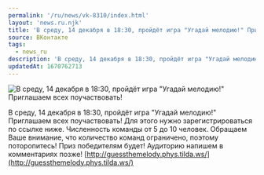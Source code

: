 ```yaml
---
permalink: '/ru/news/vk-8310/index.html'
layout: 'news.ru.njk'
title: 'В среду, 14 декабря в 18:30, пройдёт игра "Угадай мелодию!" Приглашаем всех поучаствовать!'
source: ВКонтакте
tags:
  - news_ru
description: 'В среду, 14 декабря в 18:30, пройдёт игра "Угадай мелодию!" Приглашаем всех поучаствовать!'
updatedAt: 1670762713
---
```

![В среду, 14 декабря в 18:30, пройдёт игра "Угадай мелодию!" Приглашаем всех поучаствовать!](https://sun1-21.userapi.com/impg/95jx6rQAL1JzraXMqeSEpZA4Rt4yypy3BUGe_Q/67VVmZ-wMhA.jpg?size=884x442&quality=96&sign=6f859ef565147af5be0f8206fd515d3d&c_uniq_tag=X7V62m05m1LvtfPS7s3Wntn2vEDDEzCDT1KNs_hkQEQ&type=album)

В среду, 14 декабря в 18:30, пройдёт игра "Угадай мелодию!"
Приглашаем всех поучаствовать! Для этого нужно зарегистрироваться по ссылке ниже. Численность команды от 5 до 10 человек. Обращаем Ваше внимание, что количество команд ограничено, поэтому поторопитесь! Приз победителям будет!
Аудиторию напишем в комментариях позже!
[http://guessthemelody.phys.tilda.ws/](http://guessthemelody.phys.tilda.ws/)
